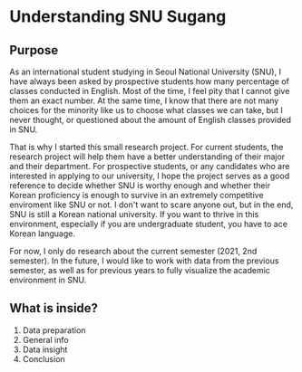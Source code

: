 # Understanding SNU Sugang
 
## Purpose
As an international student studying in Seoul National University (SNU), I have always been asked by prospective students how many percentage of classes conducted in English. Most of the time, I feel pity that I cannot give them an exact number. At the same time, I know that there are not many choices for the minority like us to choose what classes we can take, but I never thought, or questioned about the amount of English classes provided in SNU. 

That is why I started this small research project. For current students, the research project will help them have a better understanding of their major and their department. For prospective students, or any candidates who are interested in applying to our university, I hope the project serves as a good reference to decide whether SNU is worthy enough and whether their Korean proficiency is enough to survive in an extremely competitive enviroment like SNU or not. I don't want to scare anyone out, but in the end, SNU is still a Korean national university. If you want to thrive in this environment, especially if you are undergraduate student, you have to ace Korean language. 

For now, I only do research about the current semester (2021, 2nd semester). In the future, I would like to work with data from the previous semester, as well as for previous years to fully visualize the academic environment in SNU. 

## What is inside?
1. Data preparation
2. General info
3. Data insight
4. Conclusion
